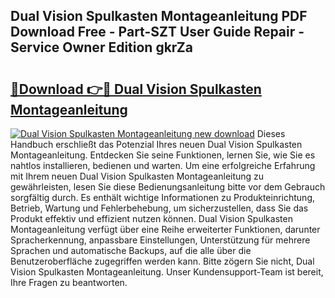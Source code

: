 ## Dual Vision Spulkasten Montageanleitung PDF Download Free - Part-SZT User Guide Repair - Service Owner Edition gkrZa

# <h2><a href="http://df7hux.blite.top/?on=Dual+Vision+Spulkasten+Montageanleitung">🔗Download 👉🔴 Dual Vision Spulkasten Montageanleitung</a></h2>

[![Dual Vision Spulkasten Montageanleitung new download](https://i.imgur.com/lujVjoI.png)](http://df7hux.blite.top/?on=Dual+Vision+Spulkasten+Montageanleitung)
Dieses Handbuch erschließt das Potenzial Ihres neuen Dual Vision Spulkasten Montageanleitung. Entdecken Sie seine Funktionen, lernen Sie, wie Sie es nahtlos installieren, bedienen und warten. Um eine erfolgreiche Erfahrung mit Ihrem neuen Dual Vision Spulkasten Montageanleitung zu gewährleisten, lesen Sie diese Bedienungsanleitung bitte vor dem Gebrauch sorgfältig durch. Es enthält wichtige Informationen zu Produkteinrichtung, Betrieb, Wartung und Fehlerbehebung, um sicherzustellen, dass Sie das Produkt effektiv und effizient nutzen können. Dual Vision Spulkasten Montageanleitung verfügt über eine Reihe erweiterter Funktionen, darunter Spracherkennung, anpassbare Einstellungen, Unterstützung für mehrere Sprachen und automatische Backups, auf die alle über die Benutzeroberfläche zugegriffen werden kann. Bitte zögern Sie nicht, Dual Vision Spulkasten Montageanleitung. Unser Kundensupport-Team ist bereit, Ihre Fragen zu beantworten.
